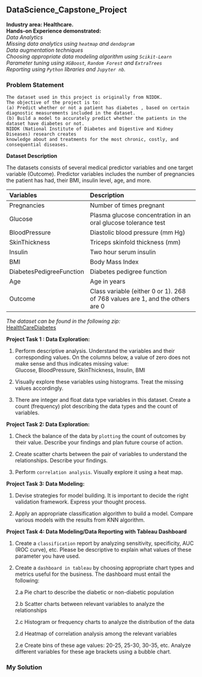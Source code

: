 ## DataScience_Capstone_Project  
**Industry area: Healthcare.**  
**Hands-on Experience demonstrated:**  
_Data Analytics_  
_Missing data analytics using `heatmap` and `dendogram`_  
_Data augmentation techniques_  
_Choosing appropriate data modeling algorithm using `Scikit-Learn`_  
_Parameter tuning using `XGBoost`, `Random Forest` and `ExtraTrees`_  
_Reporting using `Python` libraries and `Jupyter nb`._ 
### Problem Statement

    The dataset used in this project is originally from NIDDK. 
	The objective of the project is to:  
    (a) Predict whether or not a patient has diabetes , based on certain diagnostic measurements included in the dataset.
    (b) Build a model to accurately predict whether the patients in the dataset have diabetes or not.  
    NIDDK (National Institute of Diabetes and Digestive and Kidney Diseases) research creates  
    knowledge about and treatments for the most chronic, costly, and consequential diseases.  

**Dataset Description**
  
The datasets consists of several medical predictor variables and one target variable (Outcome). Predictor variables includes the number of pregnancies the patient has had, their BMI, insulin level, age, and more.  

| Variables                | Description                                    |
| :----------------------- |:---------------------------------------------- |
| Pregnancies              | Number of times pregnant                       |
| Glucose                  | Plasma glucose concentration in an oral glucose tolerance test|
| BloodPressure            | Diastolic blood pressure (mm Hg)               |
| SkinThickness            | Triceps skinfold thickness (mm)                |
| Insulin                  | Two hour serum insulin                         |
| BMI                      | Body Mass Index                                |
| DiabetesPedigreeFunction | Diabetes pedigree function                     |
| Age                      | Age in years                                   |
| Outcome                  | Class variable (either 0 or 1). 268 of 768 values are 1, and the others are 0|

_The dataset can be found in the following zip:_  
[HealthCareDiabetes](https://raw.githubusercontent.com/Simplilearn-Edu/Data-Science-Capstone-Projects/master/Project_2.zip)  

**Project Task 1 : Data Exploration:**

1. Perform descriptive analysis. Understand the variables and their corresponding values. On the columns below, a value of zero does not make sense and thus indicates missing value:  
   Glucose, BloodPressure, SkinThickness, Insulin, BMI

2. Visually explore these variables using histograms. Treat the missing values accordingly.

3. There are integer and float data type variables in this dataset. Create a count (frequency) plot describing the data types and the count of variables. 

**Project Task 2: Data Exploration:**  

1. Check the balance of the data by `plotting` the count of outcomes by their value. 
Describe your findings and plan future course of action.

2. Create scatter charts between the pair of variables to understand the relationships. Describe your findings.

3. Perform `correlation analysis`. Visually explore it using a heat map.

**Project Task 3: Data Modeling:**  

1. Devise strategies for model building. It is important to decide the right validation framework. Express your thought process.

2. Apply an appropriate classification algorithm to build a model. Compare various models with the results from KNN algorithm.

**Project Task 4: Data Modeling/Data Reporting with Tableau Dashboard**  

1. Create a `classification` report by analyzing sensitivity, specificity, AUC (ROC curve), etc. Please be descriptive to explain what values of these parameter you have used.

2. Create a `dashboard in tableau` by choosing appropriate chart types and metrics useful for the business. The dashboard must entail the following:

    2.a  Pie chart to describe the diabetic or non-diabetic population

    2.b Scatter charts between relevant variables to analyze the relationships

    2.c Histogram or frequency charts to analyze the distribution of the data

    2.d Heatmap of correlation analysis among the relevant variables

    2.e Create bins of these age values: 20-25, 25-30, 30-35, etc. Analyze different variables for these age brackets using a bubble chart.
### My Solution  
